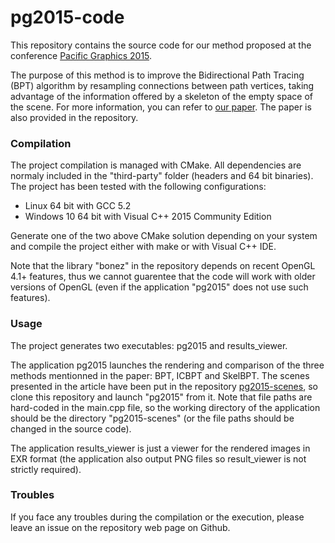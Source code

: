 # pg2015-code

This repository contains the source code for our method proposed at the conference [Pacific Graphics 2015](http://cg.cs.tsinghua.edu.cn/pg2015/).

The purpose of this method is to improve the Bidirectional Path Tracing (BPT) algorithm by resampling connections between path vertices, taking advantage of the information offered by a skeleton of the empty space of the scene. For more information, you can refer to [our paper](http://www.laurentnoel.fr/research/papers/Noel2015-PG.pdf). The paper is also provided in the repository.

### Compilation

The project compilation is managed with CMake. All dependencies are normaly included in the "third-party" folder (headers and 64 bit binaries). The project has been tested with the following configurations:

* Linux 64 bit with GCC 5.2
* Windows 10 64 bit with Visual C++ 2015 Community Edition

Generate one of the two above CMake solution depending on your system and compile the project either with make or with Visual C++ IDE.

Note that the library "bonez" in the repository depends on recent OpenGL 4.1+ features, thus we cannot guarentee that the code will work with older versions of OpenGL (even if the application "pg2015" does not use such features).

### Usage

The project generates two executables: pg2015 and results_viewer.

The application pg2015 launches the rendering and comparison of the three methods mentionned in the paper: BPT, ICBPT and SkelBPT.
The scenes presented in the article have been put in the repository [pg2015-scenes](https://github.com/Celeborn2BeAlive/pg2015-scenes), so clone this repository and launch "pg2015" from it.
Note that file paths are hard-coded in the main.cpp file, so the working directory of the application should be the directory "pg2015-scenes" (or the file paths should be changed in the source code).

The application results_viewer is just a viewer for the rendered images in EXR format (the application also output PNG files so result_viewer is not strictly required).

### Troubles

If you face any troubles during the compilation or the execution, please leave an issue on the repository web page on Github.